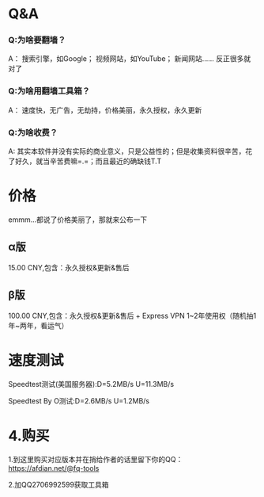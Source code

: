 # Q&A

### Q:为啥要翻墙？
 A：
 搜索引擎，如Google；
 视频网站，如YouTube；
 新闻网站……
 反正很多就对了

### Q:为啥用翻墙工具箱？
A：
速度快，无广告，无劫持，价格美丽，永久授权，永久更新

### Q:为啥收费？
A:
其实本软件并没有实际的商业意义，只是公益性的；但是收集资料很辛苦，花了好久，就当辛苦费嘛=.=；而且最近的确缺钱T.T

# 价格
emmm...都说了价格美丽了，那就来公布一下

## α版
   15.00 CNY,包含：永久授权&更新&售后
   
## β版
   100.00 CNY,包含：永久授权&更新&售后 + Express VPN 1~2年使用权（随机抽1年~两年，看运气）
# 速度测试

Speedtest测试(美国服务器):D=5.2MB/s  U=11.3MB/s

Speedtest By O测试:D=2.6MB/s  U=1.2MB/s

# 4.购买
1.到这里购买对应版本并在捎给作者的话里留下你的QQ：https://afdian.net/@fq-tools

2.加QQ2706992599获取工具箱
